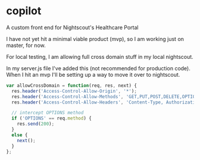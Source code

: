 # copilot
A custom front end for Nightscout's Healthcare Portal

I have not yet hit a minimal viable product (mvp), so I am working just on master, for now.

For local testing, I am allowing full cross domain stuff in my local nightscout.

In my server.js file I've added this (not recommended for production code). When I hit an mvp I'll be setting up a way to move it over to nightscout.
``` javascript
var allowCrossDomain = function(req, res, next) {
  res.header('Access-Control-Allow-Origin', '*');
  res.header('Access-Control-Allow-Methods', 'GET,PUT,POST,DELETE,OPTIONS');
  res.header('Access-Control-Allow-Headers', 'Content-Type, Authorization, Content-Length, X-Requested-With');

  // intercept OPTIONS method
  if ('OPTIONS' == req.method) {
    res.send(200);
  }
  else {
    next();
  }
};
```
